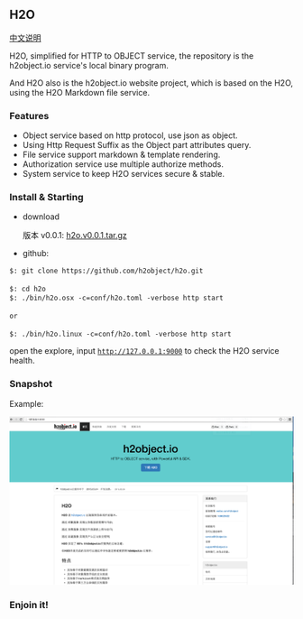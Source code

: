 H2O
---

[中文说明](https://github.com/h2object/h2o/blob/master/README.cn.md)

H2O, simplified for HTTP to OBJECT service, the repository is the h2object.io service's local binary program.

And H2O also is the h2object.io website project, which is based on the H2O, using the H2O Markdown file service.

### Features

*	Object service based on http protocol, use json as object.
*	Using Http Request Suffix as the Object part attributes query.
*	File service support markdown & template rendering.
*	Authorization service use multiple authorize methods.
* 	System service to keep H2O services secure & stable.

### Install & Starting

*	download

	版本 v0.0.1: [h2o.v0.0.1.tar.gz](https://github.com/h2object/h2o/archive/v0.0.1.tar.gz)

*	github:

````
$: git clone https://github.com/h2object/h2o.git

$: cd h2o
$: ./bin/h2o.osx -c=conf/h2o.toml -verbose http start

or

$: ./bin/h2o.linux -c=conf/h2o.toml -verbose http start
````
open the explore, input <code>http://127.0.0.1:9000</code> to check the H2O service health.

### Snapshot

Example: 

![](https://github.com/h2object/h2o/blob/master/static/img/h2object-site.png)

### Enjoin it!
